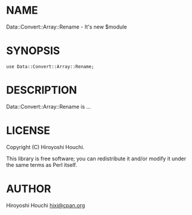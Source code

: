 # NAME

Data::Convert::Array::Rename - It's new $module

# SYNOPSIS

    use Data::Convert::Array::Rename;

# DESCRIPTION

Data::Convert::Array::Rename is ...

# LICENSE

Copyright (C) Hiroyoshi Houchi.

This library is free software; you can redistribute it and/or modify
it under the same terms as Perl itself.

# AUTHOR

Hiroyoshi Houchi <hixi@cpan.org>
